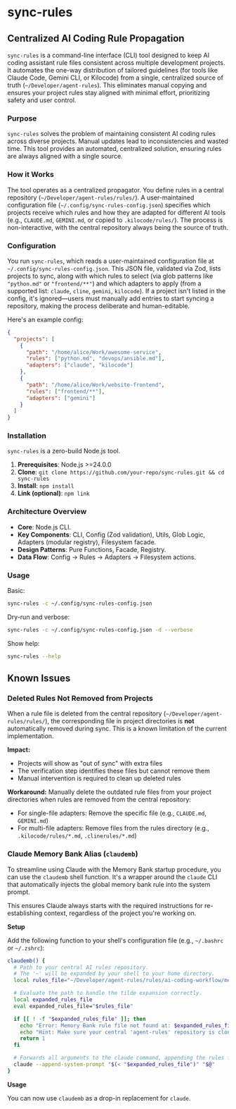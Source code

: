 # sync-rules

## Centralized AI Coding Rule Propagation

`sync-rules` is a command-line interface (CLI) tool designed to keep AI coding assistant rule files consistent across multiple development projects. It automates the one-way distribution of tailored guidelines (for tools like Claude Code, Gemini CLI, or Kilocode) from a single, centralized source of truth (`~/Developer/agent-rules`). This eliminates manual copying and ensures your project rules stay aligned with minimal effort, prioritizing safety and user control.

### Purpose

`sync-rules` solves the problem of maintaining consistent AI coding rules across diverse projects. Manual updates lead to inconsistencies and wasted time. This tool provides an automated, centralized solution, ensuring rules are always aligned with a single source.

### How it Works

The tool operates as a centralized propagator. You define rules in a central repository (`~/Developer/agent-rules/rules/`). A user-maintained configuration file (`~/.config/sync-rules-config.json`) specifies which projects receive which rules and how they are adapted for different AI tools (e.g., `CLAUDE.md`, `GEMINI.md`, or copied to `.kilocode/rules/`). The process is non-interactive, with the central repository always being the source of truth.

### Configuration

You run `sync-rules`, which reads a user-maintained configuration file at `~/.config/sync-rules-config.json`. This JSON file, validated via Zod, lists projects to sync, along with which rules to select (via glob patterns like `"python.md"` or `"frontend/**"`) and which adapters to apply (from a supported list: `claude`, `cline`, `gemini`, `kilocode`). If a project isn't listed in the config, it's ignored—users must manually add entries to start syncing a repository, making the process deliberate and human-editable.

Here's an example config:

```json
{
  "projects": [
    {
      "path": "/home/alice/Work/awesome-service",
      "rules": ["python.md", "devops/ansible.md"],
      "adapters": ["claude", "kilocode"]
    },
    {
      "path": "/home/alice/Work/website-frontend",
      "rules": ["frontend/**"],
      "adapters": ["gemini"]
    }
  ]
}
```

### Installation

`sync-rules` is a zero-build Node.js tool.

1.  **Prerequisites**: Node.js >=24.0.0
2.  **Clone**: `git clone https://github.com/your-repo/sync-rules.git && cd sync-rules`
3.  **Install**: `npm install`
4.  **Link (optional)**: `npm link`

### Architecture Overview

- **Core**: Node.js CLI.
- **Key Components**: CLI, Config (Zod validation), Utils, Glob Logic, Adapters (modular registry), Filesystem facade.
- **Design Patterns**: Pure Functions, Facade, Registry.
- **Data Flow**: Config -> Rules -> Adapters -> Filesystem actions.

### Usage

Basic:

```bash
sync-rules -c ~/.config/sync-rules-config.json
```

Dry-run and verbose:

```bash
sync-rules -c ~/.config/sync-rules-config.json -d --verbose
```

Show help:

```bash
sync-rules --help
```

## Known Issues

### Deleted Rules Not Removed from Projects

When a rule file is deleted from the central repository (`~/Developer/agent-rules/rules/`), the corresponding file in project directories is **not** automatically removed during sync. This is a known limitation of the current implementation.

**Impact:**

- Projects will show as "out of sync" with extra files
- The verification step identifies these files but cannot remove them
- Manual intervention is required to clean up deleted rules

**Workaround:**
Manually delete the outdated rule files from your project directories when rules are removed from the central repository:

- For single-file adapters: Remove the specific file (e.g., `CLAUDE.md`, `GEMINI.md`)
- For multi-file adapters: Remove files from the rules directory (e.g., `.kilocode/rules/*.md`, `.clinerules/*.md`)

### Claude Memory Bank Alias (`claudemb`)

To streamline using Claude with the Memory Bank startup procedure, you can use the `claudemb` shell function. It's a wrapper around the `claude` CLI that automatically injects the global memory bank rule into the system prompt.

This ensures Claude always starts with the required instructions for re-establishing context, regardless of the project you're working on.

**Setup**

Add the following function to your shell's configuration file (e.g., `~/.bashrc` or `~/.zshrc`):

```bash
claudemb() {
  # Path to your central AI rules repository.
  # The '~' will be expanded by your shell to your home directory.
  local rules_file="~/Developer/agent-rules/rules/ai-coding-workflow/memory-bank.md"

  # Evaluate the path to handle the tilde expansion correctly.
  local expanded_rules_file
  eval expanded_rules_file="$rules_file"

  if [[ ! -f "$expanded_rules_file" ]]; then
    echo "Error: Memory Bank rule file not found at: $expanded_rules_file" >&2
    echo "Hint: Make sure your central 'agent-rules' repository is cloned at '~/Developer/agent-rules'." >&2
    return 1
  fi

  # Forwards all arguments to the claude command, appending the rules file content.
  claude --append-system-prompt "$(< "$expanded_rules_file")" "$@"
}
```

**Usage**

You can now use `claudemb` as a drop-in replacement for `claude`.
